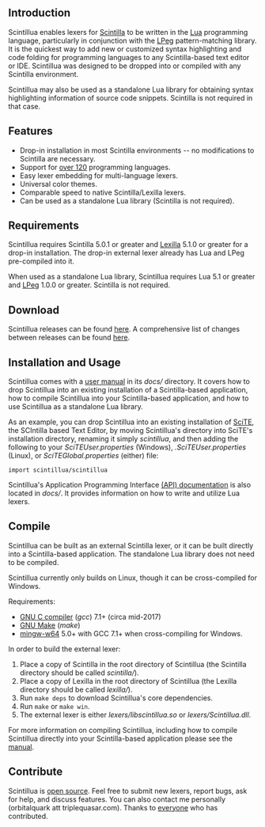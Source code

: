 ## Introduction

Scintillua enables lexers for [Scintilla][] to be written in the [Lua][] programming language,
particularly in conjunction with the [LPeg][] pattern-matching library. It is the quickest way
to add new or customized syntax highlighting and code folding for programming languages to any
Scintilla-based text editor or IDE. Scintillua was designed to be dropped into or compiled with
any Scintilla environment.

Scintillua may also be used as a standalone Lua library for obtaining syntax highlighting
information of source code snippets. Scintilla is not required in that case.

[Lua]: https://lua.org
[LPeg]: http://www.inf.puc-rio.br/~roberto/lpeg/lpeg.html
[Scintilla]: https://scintilla.org

## Features

* Drop-in installation in most Scintilla environments -- no modifications to Scintilla are
  necessary.
* Support for [over 120][] programming languages.
* Easy lexer embedding for multi-language lexers.
* Universal color themes.
* Comparable speed to native Scintilla/Lexilla lexers.
* Can be used as a standalone Lua library (Scintilla is not required).

[over 120]: lexerlist.html

## Requirements

Scintillua requires Scintilla 5.0.1 or greater and [Lexilla][] 5.1.0 or greater for a drop-in
installation. The drop-in external lexer already has Lua and LPeg pre-compiled into it.

When used as a standalone Lua library, Scintillua requires Lua 5.1 or greater and [LPeg][]
1.0.0 or greater. Scintilla is not required.

[Lexilla]: https://www.scintilla.org/Lexilla.html
[LPeg]: http://www.inf.puc-rio.br/~roberto/lpeg/

## Download

Scintillua releases can be found [here][1]. A comprehensive list of changes between releases
can be found [here][2].

[1]: https://github.com/orbitalquark/scintillua/releases
[2]: changelog.html

## Installation and Usage

Scintillua comes with a [user manual][] in its *docs/* directory. It covers how to drop Scintillua
into an existing installation of a Scintilla-based application, how to compile Scintillua into
your Scintilla-based application, and how to use Scintillua as a standalone Lua library.

As an example, you can drop Scintillua into an existing installation of [SciTE][], the SCIntilla
based Text Editor, by moving Scintillua's directory into SciTE's installation directory,
renaming it simply *scintillua*, and then adding the following to your *SciTEUser.properties*
(Windows), *.SciTEUser.properties* (Linux), or *SciTEGlobal.properties* (either) file:

    import scintillua/scintillua

Scintillua's Application Programming Interface [(API) documentation][] is also located in
*docs/*. It provides information on how to write and utilize Lua lexers.

[user manual]: manual.html
[SciTE]: https://scintilla.org/SciTE.html
[(API) documentation]: api.html

## Compile

Scintillua can be built as an external Scintilla lexer, or it can be built directly into a
Scintilla-based application. The standalone Lua library does not need to be compiled.

Scintillua currently only builds on Linux, though it can be cross-compiled for Windows.

Requirements:

* [GNU C compiler][] (*gcc*) 7.1+ (circa mid-2017)
* [GNU Make][] (*make*)
* [mingw-w64][] 5.0+ with GCC 7.1+ when cross-compiling for Windows.

In order to build the external lexer:

1. Place a copy of Scintilla in the root directory of Scintillua (the Scintilla directory should
   be called *scintilla/*).
2. Place a copy of Lexilla in the root directory of Scintillua (the Lexilla directory should
   be called *lexilla/*).
3. Run `make deps` to download Scintillua's core dependencies.
4. Run `make` or `make win`.
5. The external lexer is either *lexers/libscintillua.so* or *lexers/Scintillua.dll*.

For more information on compiling Scintillua, including how to compile Scintillua directly into
your Scintilla-based application please see the [manual][].

[GNU C compiler]: https://gcc.gnu.org
[GNU Make]: https://www.gnu.org/software/make/
[mingw-w64]: https://mingw-w64.org/
[manual]: manual.html#compiling-scintillua-directly-into-an-app

## Contribute

Scintillua is [open source][]. Feel free to submit new lexers, report bugs, ask for help, and
discuss features. You can also contact me personally (orbitalquark att triplequasar.com). Thanks
to [everyone][] who has contributed.

[open source]: https://github.com/orbitalquark/scintillua
[everyone]: thanks.html
